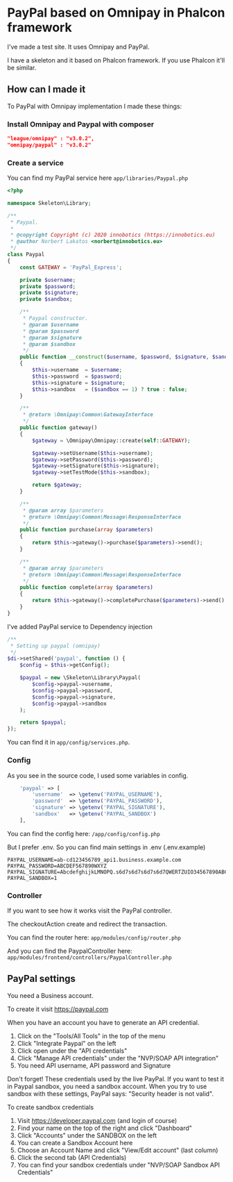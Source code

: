 # PayPal based on Omnipay in Phalcon framework

I've made a test site. It uses Omnipay and PayPal.

I have a skeleton and it based on Phalcon framework. If you use Phalcon it'll be similar.

## How can I made it

To PayPal with Omnipay implementation I made these things:

### Install Omnipay and Paypal with composer

```json
"league/omnipay" : "v3.0.2",
"omnipay/paypal" : "v3.0.2"
```

### Create a service

You can find my PayPal service here
``app/libraries/Paypal.php``

```php
<?php

namespace Skeleton\Library;

/**
 * Paypal.
 *
 * @copyright Copyright (c) 2020 innobotics (https://innobotics.eu)
 * @author Norbert Lakatos <norbert@innobotics.eu>
 */
class Paypal
{
    const GATEWAY = 'PayPal_Express';

    private $username;
    private $password;
    private $signature;
    private $sandbox;

    /**
     * Paypal constructor.
     * @param $username
     * @param $password
     * @param $signature
     * @param $sandbox
     */
    public function __construct($username, $password, $signature, $sandbox = 0)
    {
        $this->username  = $username;
        $this->password  = $password;
        $this->signature = $signature;
        $this->sandbox   = ($sandbox == 1) ? true : false;
    }

    /**
     * @return \Omnipay\Common\GatewayInterface
     */
    public function gateway()
    {
        $gateway = \Omnipay\Omnipay::create(self::GATEWAY);

        $gateway->setUsername($this->username);
        $gateway->setPassword($this->password);
        $gateway->setSignature($this->signature);
        $gateway->setTestMode($this->sandbox);

        return $gateway;
    }

    /**
     * @param array $parameters
     * @return \Omnipay\Common\Message\ResponseInterface
     */
    public function purchase(array $parameters)
    {
        return $this->gateway()->purchase($parameters)->send();
    }

    /**
     * @param array $parameters
     * @return \Omnipay\Common\Message\ResponseInterface
     */
    public function complete(array $parameters)
    {
        return $this->gateway()->completePurchase($parameters)->send();
    }
}

```

I've added PayPal service to Dependency injection

```php
/**
 * Setting up paypal (omnipay)
 */
$di->setShared('paypal', function () {
    $config = $this->getConfig();

    $paypal = new \Skeleton\Library\Paypal(
        $config->paypal->username,
        $config->paypal->password,
        $config->paypal->signature,
        $config->paypal->sandbox
    );

    return $paypal;
});
```

You can find it in ``app/config/services.php``.

### Config

As you see in the source code, I used some variables in config.

```php
    'paypal' => [
        'username'  => \getenv('PAYPAL_USERNAME'),
        'password'  => \getenv('PAYPAL_PASSWORD'),
        'signature' => \getenv('PAYPAL_SIGNATURE'),
        'sandbox'   => \getenv('PAYPAL_SANDBOX')
    ],
```

You can find the config here: `/app/config/config.php`

But I prefer .env. So you can find main settings in .env (.env.example)

```text
PAYPAL_USERNAME=ab-cd123456789_api1.business.example.com
PAYPAL_PASSWORD=ABCDEF567890WXYZ
PAYPAL_SIGNATURE=AbcdefghijkLMNOPQ.s6d7s6d7s6d7s6d7QWERTZUIO34567890ABCDE
PAYPAL_SANDBOX=1
``` 

### Controller

If you want to see how it works visit the PayPal controller.

The checkoutAction create and redirect the transaction.

You can find the router here:
``app/modules/config/router.php``

And you can find the PaypalController here:
``app/modules/frontend/controllers/PaypalController.php``

## PayPal settings

You need a Business account.

To create it visit https://paypal.com

When you have an account you have to generate an API credential.

1. Click on the "Tools/All Tools" in the top of the menu
2. Click "Integrate Paypal" on the left
3. Click open under the "API credentials"
4. Click "Manage API credentials" under the "NVP/SOAP API integration"
5. You need API username, API password and Signature

Don't forget! These credentials used by the live PayPal. If you want to test it in Paypal sandbox, you need a sandbox account.
When you try to use sandbox with these settings, PayPal says: "Security header is not valid".

To create sandbox credentials

1. Visit https://developer.paypal.com (and login of course)
2. Find your name on the top of the right and click "Dashboard"
3. Click "Accounts" under the SANDBOX on the left
4. You can create a Sandbox Account here
5. Choose an Account Name and click "View/Edit account" (last column)
6. Click the second tab (API Credentials)
7. You can find your sandbox credentials under "NVP/SOAP Sandbox API Credentials"
